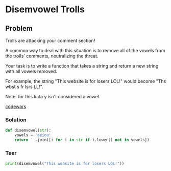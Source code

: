 # Disemvowel Trolls
## Problem
Trolls are attacking your comment section!

A common way to deal with this situation is to remove all of the vowels from the trolls' comments, neutralizing the threat.

Your task is to write a function that takes a string and return a new string with all vowels removed.

For example, the string "This website is for losers LOL!" would become "Ths wbst s fr lsrs LL!".

Note: for this kata y isn't considered a vowel.

[codewars](https://www.codewars.com/kata/52fba66badcd10859f00097e)

### Solution
```python
def disemvowel(str):
    vowels = 'aeiou'
    return ''.join([i for i in str if i.lower() not in vowels])
```

### Tesr
```python
print(disemvowel("This website is for losers LOL!"))
```